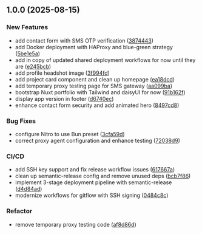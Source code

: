 ## 1.0.0 (2025-08-15)

### New Features

* add contact form with SMS OTP verification ([3874443](https://ssh.git.badblocks.dev/badbl0cks/portfolio/commit/3874443c34d8f3c6747f426029ec32261278f5c9))
* add Docker deployment with HAProxy and blue-green strategy ([5be1e5a](https://ssh.git.badblocks.dev/badbl0cks/portfolio/commit/5be1e5add51fcb9eba91f6c6e7cbf2b0d3a4ce22))
* add in copy of updated shared deployment workflows for now until they are ([e245bcb](https://ssh.git.badblocks.dev/badbl0cks/portfolio/commit/e245bcbe969a2c8397e468aa4032caf5e1e6076b))
* add profile headshot image ([3f994fd](https://ssh.git.badblocks.dev/badbl0cks/portfolio/commit/3f994fd7371721301a4c8a001edb59125df44d4a))
* add project card component and clean up homepage ([ea18dcd](https://ssh.git.badblocks.dev/badbl0cks/portfolio/commit/ea18dcdb8ec2476d687927c76934a732a55d2437))
* add temporary proxy testing page for SMS gateway ([aa099ba](https://ssh.git.badblocks.dev/badbl0cks/portfolio/commit/aa099bad37f0ffc2b4f2dfd6bbbd48060dccbf60))
* bootstrap Nuxt portfolio with Tailwind and daisyUI for now ([91b162f](https://ssh.git.badblocks.dev/badbl0cks/portfolio/commit/91b162fb44eb3a22bcabc298221aaf3df9de5576))
* display app version in footer ([d6740ec](https://ssh.git.badblocks.dev/badbl0cks/portfolio/commit/d6740ec5d09c7de081d6cdd72fce6fe73e2d4879))
* enhance contact form security and add animated hero ([8497cd8](https://ssh.git.badblocks.dev/badbl0cks/portfolio/commit/8497cd819d34001f4ab182c4d5c892a6f4a31c70))

### Bug Fixes

* configure Nitro to use Bun preset ([3cfa59d](https://ssh.git.badblocks.dev/badbl0cks/portfolio/commit/3cfa59d3a572e919563071213450f5e1d16af836))
* correct proxy agent configuration and enhance testing ([72038d9](https://ssh.git.badblocks.dev/badbl0cks/portfolio/commit/72038d9ad1d3e6cc34dde8e23c0a0fafed913eb9))

### CI/CD

* add SSH key support and fix release workflow issues ([617667a](https://ssh.git.badblocks.dev/badbl0cks/portfolio/commit/617667af44ea9f9584b702e0cb8d920dcb288ebf))
* clean up semantic-release config and remove unused deps ([bcb7f86](https://ssh.git.badblocks.dev/badbl0cks/portfolio/commit/bcb7f86b7f33e353d829c8aea96132e972626fbf))
* implement 3-stage deployment pipeline with semantic-release ([d4d84ad](https://ssh.git.badblocks.dev/badbl0cks/portfolio/commit/d4d84ad0dbe1e168b587becd73e52ba358a596a6))
* modernize workflows for gitflow with SSH signing ([0484c8c](https://ssh.git.badblocks.dev/badbl0cks/portfolio/commit/0484c8c98b7fd2f8fee195de5c127eb40ce0bb02))

### Refactor

* remove temporary proxy testing code ([af8d86d](https://ssh.git.badblocks.dev/badbl0cks/portfolio/commit/af8d86dedb1193e3c37f6028d126cc142cc2945e))
